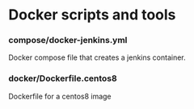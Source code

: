 # Docker scripts and tools

### compose/docker-jenkins.yml

Docker compose file that creates a jenkins container.

### docker/Dockerfile.centos8

Dockerfile for a centos8 image